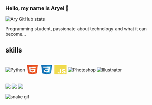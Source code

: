 ### Hello, my name is Aryel 👋

![Ary GitHub stats](https://github-readme-stats.vercel.app/api?username=AryCSO&show_icons=true&theme=tokyonight&count_private=true)

Programming student, passionate about technology and what it can become...

## skills

<div style="display: inline_block"><br>
  <img align="center" alt="Python" height="30" width="30" src="https://cdn.jsdelivr.net/gh/devicons/devicon@latest/icons/python/python-original.svg">
  <img align="center" alt="HTML" height="30" width="40" src="https://raw.githubusercontent.com/devicons/devicon/master/icons/html5/html5-original.svg">
  <img align="center" alt="CSS" height="30" width="40" src="https://raw.githubusercontent.com/devicons/devicon/master/icons/css3/css3-original.svg">
  <img align="center" alt="Js" height="30" width="40" src="https://raw.githubusercontent.com/devicons/devicon/master/icons/javascript/javascript-plain.svg">
  <img align="center" alt="Photoshop" height="30" width="30" src="https://cdn.jsdelivr.net/gh/devicons/devicon@latest/icons/photoshop/photoshop-original.svg">
  <img align="center" alt="Illustrator" height="30" width="30" src="https://cdn.jsdelivr.net/gh/devicons/devicon@latest/icons/illustrator/illustrator-plain.svg">
</div>

##

<div> 
  <a href = "https://wa.me/+5562981795414"><img src="https://img.shields.io/badge/WhatsApp-25D366?style=for-the-badge&logo=whatsapp&logoColor=white"  rel="external" target="_blank"></a>
  <a href = "mailto:arycarvalho1969@gmail.com"><img src="https://img.shields.io/badge/Gmail-D14836?style=for-the-badge&logo=gmail&logoColor=white"  rel="external" target="_blank"></a>
  <a href="https://br.linkedin.com/in/aryel-s-oliveira-298169271" target="_blank"><img src="https://img.shields.io/badge/-LinkedIn-%230077B5?style=for-the-badge&logo=linkedin&logoColor=white"  rel="external" target="_blank"></a> 

![snake gif](https://github.com/AryCSO/SEU_REPOSITORIO/blob/output/github-contribution-grid-snake.svg)

</div>



